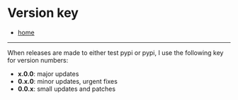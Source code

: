 # Version key
- [home](/README.md)

***

When releases are made to either test pypi or pypi, I use the following key for version numbers:
- **x.0.0**: major updates
- **0.x.0**: minor updates, urgent fixes
- **0.0.x**: small updates and patches